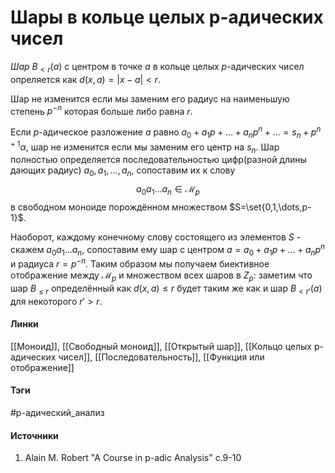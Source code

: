 # Шары в кольце целых p-адических чисел
*Шар* $B_{<r}(a)$ с центром в точке $a$ в кольце целых $p$-адических чисел опреляется как $d(x,a)=|x-a|<r$. 

Шар не изменится если мы заменим его радиус на наименьшую степень $p^{-n}$ которая больше либо равна $r$. 

Если $p$-адическое разложение $a$ равно $a_{0}+a_{1}p+\dots+a_{n}p^{n}+\dots=s_{n}+p^{n+1}\alpha$, шар не изменится если мы заменим его центр на $s_{n}$. Шар полностью определяется последовательностью цифр(разной длины дающих радиус) $a_{0},a_{1},\dots,a_{n}$, сопоставим их к слову 
$$
a_{0}a_{1}\dots a_{n}\in\mathcal{M}_{p}
$$
в свободном моноиде порождённом множеством $S=\set{0,1,\dots,p-1}$.

Наоборот, каждому конечному слову состоящего из элементов $S$ - скажем $a_{0}a_{1}\dots a_{n}$, сопоставим ему шар с центром $a=a_{0}+a_{1}p+\dots+a_{n}p^{n}$ и радиуса $r=p^{-n}$. Таким образом мы получаем биективное отображение между $\mathcal{M}_{p}$ и множеством всех шаров в $Z_{p}$: заметим что шар $B_{\le r}$ определённый как $d(x,a)\le r$ будет таким же как и шар $B_{<r'}(a)$ для некоторого $r'>r$.
#### Линки
 [[Моноид]],
 [[Свободный моноид]],
 [[Открытый шар]],
 [[Кольцо целых p-адических чисел]],
 [[Последовательность]],
 [[Функция или отображение]]
#### Тэги
 #p-адический_анализ 
#### Источники
1. Alain M. Robert "A Course in p-adic Analysis" c.9-10